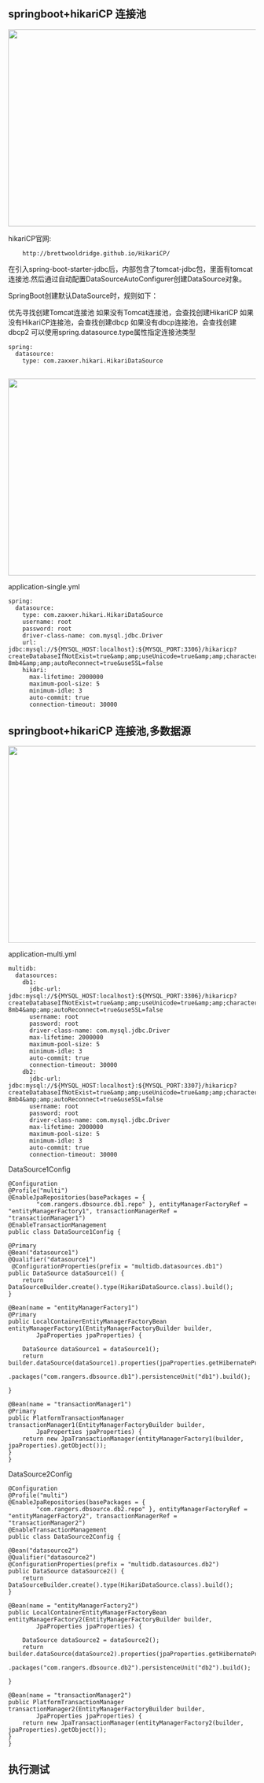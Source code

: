 ## springboot+hikariCP 连接池

<img src="./static/hikaricp-func.png" width="660px" height="400px"> 

hikariCP官网: 
		
		http://brettwooldridge.github.io/HikariCP/

在引入spring-boot-starter-jdbc后，内部包含了tomcat-jdbc包，里面有tomcat连接池.然后通过自动配置DataSourceAutoConfigurer创建DataSource对象。

SpringBoot创建默认DataSource时，规则如下：

优先寻找创建Tomcat连接池
如果没有Tomcat连接池，会查找创建HikariCP
如果没有HikariCP连接池，会查找创建dbcp
如果没有dbcp连接池，会查找创建dbcp2
可以使用spring.datasource.type属性指定连接池类型

	spring:
	  datasource:
	    type: com.zaxxer.hikari.HikariDataSource
	    
##
<img src="./static/multi-persistent-process.png" width="660px" height="400px"> 	    
	    
application-single.yml
	
	spring:
	  datasource:
	    type: com.zaxxer.hikari.HikariDataSource
	    username: root
	    password: root
	    driver-class-name: com.mysql.jdbc.Driver
	    url: jdbc:mysql://${MYSQL_HOST:localhost}:${MYSQL_PORT:3306}/hikaricp?createDatabaseIfNotExist=true&amp;amp;useUnicode=true&amp;amp;characterEncoding=utf-8mb4&amp;amp;autoReconnect=true&useSSL=false
	    hikari:
	      max-lifetime: 2000000
	      maximum-pool-size: 5
	      minimum-idle: 3
	      auto-commit: true
	      connection-timeout: 30000
	
## springboot+hikariCP 连接池,多数据源	 



<img src="./static/persistent-process.png" width="660px" height="400px"> 

application-multi.yml

	multidb:
	  datasources:
	    db1:
	      jdbc-url: jdbc:mysql://${MYSQL_HOST:localhost}:${MYSQL_PORT:3306}/hikaricp?createDatabaseIfNotExist=true&amp;amp;useUnicode=true&amp;amp;characterEncoding=utf-8mb4&amp;amp;autoReconnect=true&useSSL=false
	      username: root
	      password: root
	      driver-class-name: com.mysql.jdbc.Driver
	      max-lifetime: 2000000
	      maximum-pool-size: 5
	      minimum-idle: 3
	      auto-commit: true
	      connection-timeout: 30000
	    db2:
	      jdbc-url: jdbc:mysql://${MYSQL_HOST:localhost}:${MYSQL_PORT:3307}/hikaricp?createDatabaseIfNotExist=true&amp;amp;useUnicode=true&amp;amp;characterEncoding=utf-8mb4&amp;amp;autoReconnect=true&useSSL=false
	      username: root
	      password: root
	      driver-class-name: com.mysql.jdbc.Driver
	      max-lifetime: 2000000
	      maximum-pool-size: 5
	      minimum-idle: 3
	      auto-commit: true
	      connection-timeout: 30000

DataSource1Config

	@Configuration
	@Profile("multi")
	@EnableJpaRepositories(basePackages = {
			"com.rangers.dbsource.db1.repo" }, entityManagerFactoryRef = "entityManagerFactory1", transactionManagerRef = "transactionManager1")
	@EnableTransactionManagement
	public class DataSource1Config {

	@Primary
	@Bean("datasource1")
	@Qualifier("datasource1")
	 @ConfigurationProperties(prefix = "multidb.datasources.db1")
	public DataSource dataSource1() {
		return DataSourceBuilder.create().type(HikariDataSource.class).build();
	}

	@Bean(name = "entityManagerFactory1")
	@Primary
	public LocalContainerEntityManagerFactoryBean entityManagerFactory1(EntityManagerFactoryBuilder builder,
			JpaProperties jpaProperties) {

		DataSource dataSource1 = dataSource1();
		return builder.dataSource(dataSource1).properties(jpaProperties.getHibernateProperties(dataSource1))
				.packages("com.rangers.dbsource.db1").persistenceUnit("db1").build();

	}

	@Bean(name = "transactionManager1")
	@Primary
	public PlatformTransactionManager transactionManager1(EntityManagerFactoryBuilder builder,
			JpaProperties jpaProperties) {
		return new JpaTransactionManager(entityManagerFactory1(builder, jpaProperties).getObject());
	}
    }  
  
DataSource2Config

	@Configuration
	@Profile("multi")
	@EnableJpaRepositories(basePackages = {
			"com.rangers.dbsource.db2.repo" }, entityManagerFactoryRef = "entityManagerFactory2", transactionManagerRef = "transactionManager2")
	@EnableTransactionManagement
	public class DataSource2Config {

	@Bean("datasource2")
	@Qualifier("datasource2")
	@ConfigurationProperties(prefix = "multidb.datasources.db2")
	public DataSource dataSource2() {
		return DataSourceBuilder.create().type(HikariDataSource.class).build();
	}

	@Bean(name = "entityManagerFactory2")
	public LocalContainerEntityManagerFactoryBean entityManagerFactory2(EntityManagerFactoryBuilder builder,
			JpaProperties jpaProperties) {

		DataSource dataSource2 = dataSource2();
		return builder.dataSource(dataSource2).properties(jpaProperties.getHibernateProperties(dataSource2))
				.packages("com.rangers.dbsource.db2").persistenceUnit("db2").build();

	}

	@Bean(name = "transactionManager2")
	public PlatformTransactionManager transactionManager2(EntityManagerFactoryBuilder builder,
			JpaProperties jpaProperties) {
		return new JpaTransactionManager(entityManagerFactory2(builder, jpaProperties).getObject());
	}
    }
  
  
## 执行测试